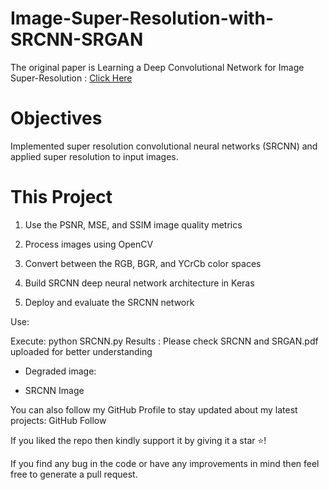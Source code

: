 # Image-Super-Resolution-with-SRCNN-SRGAN

The original paper is Learning a Deep Convolutional Network for Image Super-Resolution : [Click Here](https://ieeexplore.ieee.org/abstract/document/7115171)

# Objectives

Implemented super resolution convolutional neural networks (SRCNN) and applied super resolution to input images.


# This Project

1. Use the PSNR, MSE, and SSIM image quality metrics

2. Process images using OpenCV

3. Convert between the RGB, BGR, and YCrCb color spaces

4. Build SRCNN deep neural network architecture in Keras

5. Deploy and evaluate the SRCNN network

Use:

Execute: python SRCNN.py
Results : Please check SRCNN and SRGAN.pdf uploaded for better understanding

- Degraded image:



- SRCNN Image




You can also follow my GitHub Profile to stay updated about my latest projects: GitHub Follow

If you liked the repo then kindly support it by giving it a star ⭐!

If you find any bug in the code or have any improvements in mind then feel free to generate a pull request.
